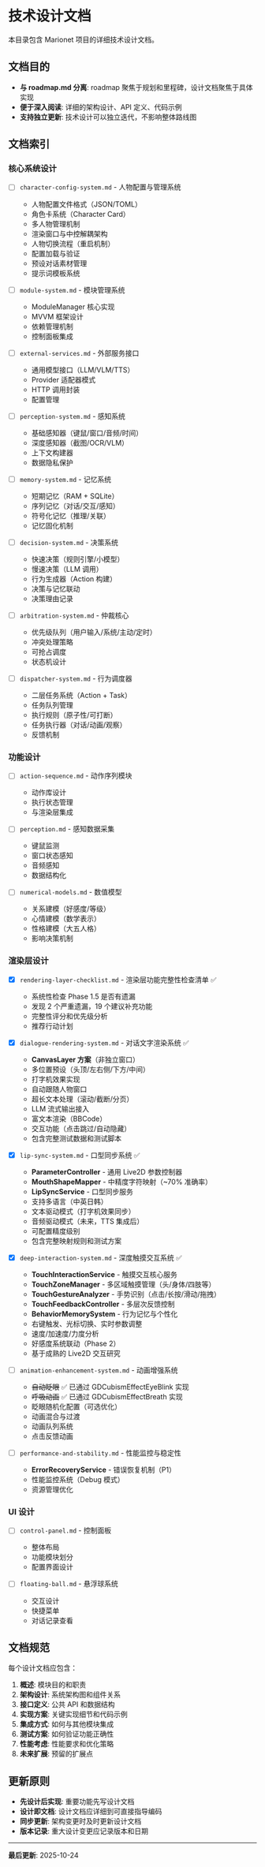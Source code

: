 # 技术设计文档

本目录包含 Marionet 项目的详细技术设计文档。

## 文档目的

- **与 roadmap.md 分离**: roadmap 聚焦于规划和里程碑，设计文档聚焦于具体实现
- **便于深入阅读**: 详细的架构设计、API 定义、代码示例
- **支持独立更新**: 技术设计可以独立迭代，不影响整体路线图

## 文档索引

### 核心系统设计

- [ ] `character-config-system.md` - 人物配置与管理系统
  - 人物配置文件格式（JSON/TOML）
  - 角色卡系统（Character Card）
  - 多人物管理机制
  - 渲染窗口与中控解耦架构
  - 人物切换流程（重启机制）
  - 配置加载与验证
  - 预设对话素材管理
  - 提示词模板系统

- [ ] `module-system.md` - 模块管理系统
  - ModuleManager 核心实现
  - MVVM 框架设计
  - 依赖管理机制
  - 控制面板集成

- [ ] `external-services.md` - 外部服务接口
  - 通用模型接口（LLM/VLM/TTS）
  - Provider 适配器模式
  - HTTP 调用封装
  - 配置管理

- [ ] `perception-system.md` - 感知系统
  - 基础感知器（键鼠/窗口/音频/时间）
  - 深度感知器（截图/OCR/VLM）
  - 上下文构建器
  - 数据隐私保护

- [ ] `memory-system.md` - 记忆系统
  - 短期记忆（RAM + SQLite）
  - 序列记忆（对话/交互/感知）
  - 符号化记忆（推理/关联）
  - 记忆固化机制

- [ ] `decision-system.md` - 决策系统
  - 快速决策（规则引擎/小模型）
  - 慢速决策（LLM 调用）
  - 行为生成器（Action 构建）
  - 决策与记忆联动
  - 决策理由记录

- [ ] `arbitration-system.md` - 仲裁核心
  - 优先级队列（用户输入/系统/主动/定时）
  - 冲突处理策略
  - 可抢占调度
  - 状态机设计

- [ ] `dispatcher-system.md` - 行为调度器
  - 二层任务系统（Action + Task）
  - 任务队列管理
  - 执行规则（原子性/可打断）
  - 任务执行器（对话/动画/观察）
  - 反馈机制

### 功能设计

- [ ] `action-sequence.md` - 动作序列模块
  - 动作库设计
  - 执行状态管理
  - 与渲染层集成

- [ ] `perception.md` - 感知数据采集
  - 键鼠监测
  - 窗口状态感知
  - 音频感知
  - 数据结构化

- [ ] `numerical-models.md` - 数值模型
  - 关系建模（好感度/等级）
  - 心情建模（数学表示）
  - 性格建模（大五人格）
  - 影响决策机制

### 渲染层设计

- [x] `rendering-layer-checklist.md` - 渲染层功能完整性检查清单 ✅
  - 系统性检查 Phase 1.5 是否有遗漏
  - 发现 2 个严重遗漏，19 个建议补充功能
  - 完整性评分和优先级分析
  - 推荐行动计划

- [x] `dialogue-rendering-system.md` - 对话文字渲染系统 ✅
  - **CanvasLayer 方案**（非独立窗口）
  - 多位置预设（头顶/左右侧/下方/中间）
  - 打字机效果实现
  - 自动跟随人物窗口
  - 超长文本处理（滚动/截断/分页）
  - LLM 流式输出接入
  - 富文本渲染（BBCode）
  - 交互功能（点击跳过/自动隐藏）
  - 包含完整测试数据和测试脚本

- [x] `lip-sync-system.md` - 口型同步系统 ✅
  - **ParameterController** - 通用 Live2D 参数控制器
  - **MouthShapeMapper** - 中精度字符映射（~70% 准确率）
  - **LipSyncService** - 口型同步服务
  - 支持多语言（中英日韩）
  - 文本驱动模式（打字机效果同步）
  - 音频驱动模式（未来，TTS 集成后）
  - 可配置精度级别
  - 包含完整映射规则和测试方案

- [x] `deep-interaction-system.md` - 深度触摸交互系统 ✅
  - **TouchInteractionService** - 触摸交互核心服务
  - **TouchZoneManager** - 多区域触摸管理（头/身体/四肢等）
  - **TouchGestureAnalyzer** - 手势识别（点击/长按/滑动/拖拽）
  - **TouchFeedbackController** - 多层次反馈控制
  - **BehaviorMemorySystem** - 行为记忆与个性化
  - 右键触发、光标切换、实时参数调整
  - 速度/加速度/力度分析
  - 好感度系统联动（Phase 2）
  - 基于成熟的 Live2D 交互研究

- [ ] `animation-enhancement-system.md` - 动画增强系统
  - ~~自动眨眼~~ ✅ 已通过 GDCubismEffectEyeBlink 实现
  - ~~呼吸动画~~ ✅ 已通过 GDCubismEffectBreath 实现
  - 眨眼随机化配置（可选优化）
  - 动画混合与过渡
  - 动画队列系统
  - 点击反馈动画

- [ ] `performance-and-stability.md` - 性能监控与稳定性
  - **ErrorRecoveryService** - 错误恢复机制（P1）
  - 性能监控系统（Debug 模式）
  - 资源管理优化

### UI 设计

- [ ] `control-panel.md` - 控制面板
  - 整体布局
  - 功能模块划分
  - 配置界面设计

- [ ] `floating-ball.md` - 悬浮球系统
  - 交互设计
  - 快捷菜单
  - 对话记录查看

## 文档规范

每个设计文档应包含：

1. **概述**: 模块目的和职责
2. **架构设计**: 系统架构图和组件关系
3. **接口定义**: 公共 API 和数据结构
4. **实现方案**: 关键实现细节和代码示例
5. **集成方式**: 如何与其他模块集成
6. **测试方案**: 如何验证功能正确性
7. **性能考虑**: 性能要求和优化策略
8. **未来扩展**: 预留的扩展点

## 更新原则

- **先设计后实现**: 重要功能先写设计文档
- **设计即文档**: 设计文档应详细到可直接指导编码
- **同步更新**: 架构变更时及时更新设计文档
- **版本记录**: 重大设计变更应记录版本和日期

---

**最后更新**: 2025-10-24

